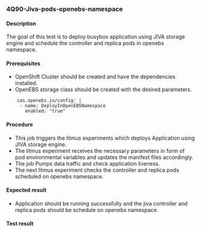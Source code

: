 ### 4Q90-Jiva-pods-openebs-namespace

#### Description

The goal of this test is to deploy busybox application using JIVA storage engine and schedule the controller and replica pods in openebs namespace.

#### Prerequisites

- OpenShift Cluster should be created and have the dependencies installed.
- OpenEBS storage class should be created with the desired parameters.
 ```
     cas.openebs.io/config: |
      - name: DeployInOpenEBSNamespace
        enabled: "true"
  ```

#### Procedure

- This job triggers the litmus experiments which deploys Application using JIVA storage engine.
- The litmus experiment receives the necessary parameters in form of pod environmental variables and updates the manifest files accordingly.
- The job Pumps data traffic and check application liveness.
- The next litmus experiment checks the controller and replica pods scheduled on openebs namespace.

#### Expected result

- Application should be running successfully and the jiva controller and replica pods should be schedule on openebs namespace.

#### Test result


